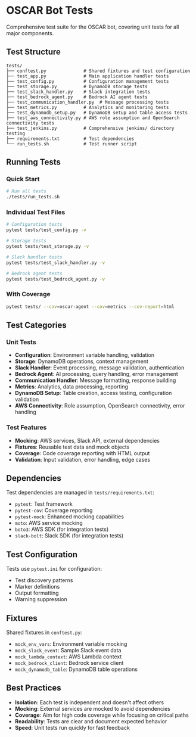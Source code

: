 # OSCAR Bot Tests

Comprehensive test suite for the OSCAR bot, covering unit tests for all major components.

## Test Structure

```
tests/
├── conftest.py              # Shared fixtures and test configuration
├── test_app.py              # Main application handler tests
├── test_config.py           # Configuration management tests
├── test_storage.py          # DynamoDB storage tests
├── test_slack_handler.py    # Slack integration tests
├── test_bedrock_agent.py    # Bedrock AI agent tests
├── test_communication_handler.py  # Message processing tests
├── test_metrics.py          # Analytics and monitoring tests
├── test_dynamodb_setup.py   # DynamoDB setup and table access tests
├── test_aws_connectivity.py # AWS role assumption and OpenSearch connectivity tests
├── test_jenkins.py          # Comprehensive jenkins/ directory testing
├── requirements.txt         # Test dependencies
└── run_tests.sh             # Test runner script
```

## Running Tests

### Quick Start
```bash
# Run all tests
./tests/run_tests.sh
```

### Individual Test Files
```bash
# Configuration tests
pytest tests/test_config.py -v

# Storage tests
pytest tests/test_storage.py -v

# Slack handler tests
pytest tests/test_slack_handler.py -v

# Bedrock agent tests
pytest tests/test_bedrock_agent.py -v
```

### With Coverage
```bash
pytest tests/ --cov=oscar-agent --cov=metrics --cov-report=html
```

## Test Categories

### Unit Tests
- **Configuration**: Environment variable handling, validation
- **Storage**: DynamoDB operations, context management
- **Slack Handler**: Event processing, message validation, authentication
- **Bedrock Agent**: AI processing, query handling, error management
- **Communication Handler**: Message formatting, response building
- **Metrics**: Analytics, data processing, reporting
- **DynamoDB Setup**: Table creation, access testing, configuration validation
- **AWS Connectivity**: Role assumption, OpenSearch connectivity, error handling

### Test Features
- **Mocking**: AWS services, Slack API, external dependencies
- **Fixtures**: Reusable test data and mock objects
- **Coverage**: Code coverage reporting with HTML output
- **Validation**: Input validation, error handling, edge cases

## Dependencies

Test dependencies are managed in `tests/requirements.txt`:
- `pytest`: Test framework
- `pytest-cov`: Coverage reporting
- `pytest-mock`: Enhanced mocking capabilities
- `moto`: AWS service mocking
- `boto3`: AWS SDK (for integration tests)
- `slack-bolt`: Slack SDK (for integration tests)

## Test Configuration

Tests use `pytest.ini` for configuration:
- Test discovery patterns
- Marker definitions
- Output formatting
- Warning suppression

## Fixtures

Shared fixtures in `conftest.py`:
- `mock_env_vars`: Environment variable mocking
- `mock_slack_event`: Sample Slack event data
- `mock_lambda_context`: AWS Lambda context
- `mock_bedrock_client`: Bedrock service client
- `mock_dynamodb_table`: DynamoDB table operations

## Best Practices

- **Isolation**: Each test is independent and doesn't affect others
- **Mocking**: External services are mocked to avoid dependencies
- **Coverage**: Aim for high code coverage while focusing on critical paths
- **Readability**: Tests are clear and document expected behavior
- **Speed**: Unit tests run quickly for fast feedback